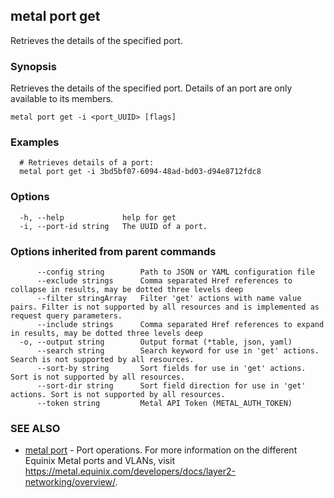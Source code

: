 ## metal port get

Retrieves the details of the specified port.

### Synopsis

Retrieves the details of the specified port. Details of an port are only available to its members.

```
metal port get -i <port_UUID> [flags]
```

### Examples

```
  # Retrieves details of a port:
  metal port get -i 3bd5bf07-6094-48ad-bd03-d94e8712fdc8
```

### Options

```
  -h, --help             help for get
  -i, --port-id string   The UUID of a port.
```

### Options inherited from parent commands

```
      --config string        Path to JSON or YAML configuration file
      --exclude strings      Comma separated Href references to collapse in results, may be dotted three levels deep
      --filter stringArray   Filter 'get' actions with name value pairs. Filter is not supported by all resources and is implemented as request query parameters.
      --include strings      Comma separated Href references to expand in results, may be dotted three levels deep
  -o, --output string        Output format (*table, json, yaml)
      --search string        Search keyword for use in 'get' actions. Search is not supported by all resources.
      --sort-by string       Sort fields for use in 'get' actions. Sort is not supported by all resources.
      --sort-dir string      Sort field direction for use in 'get' actions. Sort is not supported by all resources.
      --token string         Metal API Token (METAL_AUTH_TOKEN)
```

### SEE ALSO

* [metal port](metal_port.md)	 - Port operations. For more information on the different Equinix Metal ports and VLANs, visit https://metal.equinix.com/developers/docs/layer2-networking/overview/.

